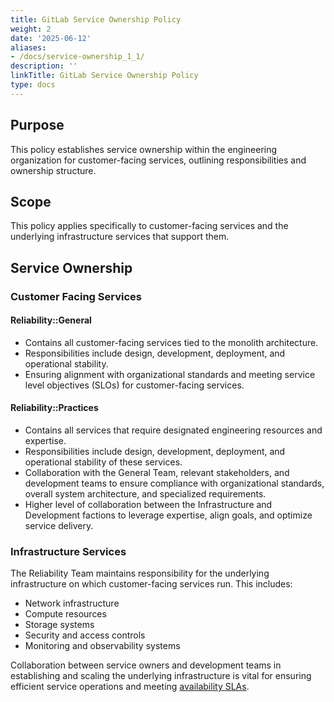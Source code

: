 ```yaml
---
title: GitLab Service Ownership Policy
weight: 2
date: '2025-06-12'
aliases:
- /docs/service-ownership_1_1/
description: ''
linkTitle: GitLab Service Ownership Policy
type: docs
---
```


## Purpose

This policy establishes service ownership within the engineering organization for customer-facing services, outlining responsibilities and ownership structure.

## Scope

This policy applies specifically to customer-facing services and the underlying infrastructure services that support them.

## Service Ownership

### Customer Facing Services

#### Reliability::General

- Contains all customer-facing services tied to the monolith architecture.
- Responsibilities include design, development, deployment, and operational stability.
- Ensuring alignment with organizational standards and meeting service level objectives (SLOs) for customer-facing services.

#### Reliability::Practices

- Contains all services that require designated engineering resources and expertise.
- Responsibilities include design, development, deployment, and operational stability of these services.
- Collaboration with the General Team, relevant stakeholders, and development teams to ensure compliance with organizational standards, overall system architecture, and specialized requirements.
- Higher level of collaboration between the Infrastructure and Development factions to leverage expertise, align goals, and optimize service delivery.

### Infrastructure Services

The Reliability Team maintains responsibility for the underlying infrastructure on which customer-facing services run.  This includes:

- Network infrastructure
- Compute resources
- Storage systems
- Security and access controls
- Monitoring and observability systems

Collaboration between service owners and development teams in establishing and scaling the underlying infrastructure is vital for ensuring efficient service operations and meeting [availability SLAs](/handbook/engineering/monitoring/#gitlabcom-service-level-availability).
